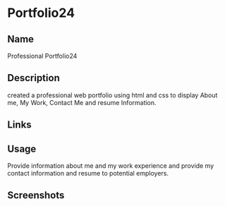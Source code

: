 # Portfolio24

## Name
Professional Portfolio24

## Description
created a professional web portfolio using html and css to display About me, My Work, Contact Me and resume Information.

## Links

## Usage
Provide information about me and my work experience and provide my contact information and resume to potential employers.
## Screenshots